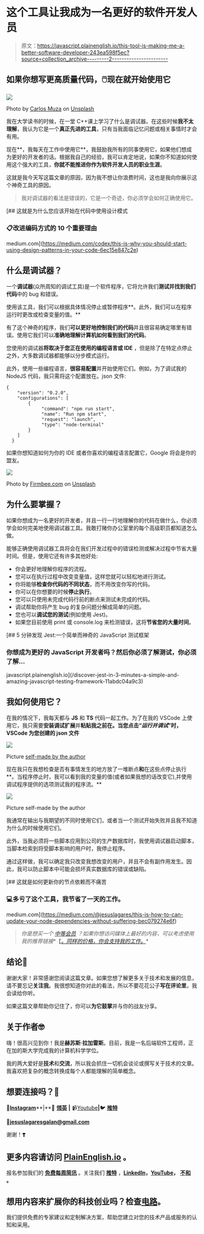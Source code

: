 # 这个工具让我成为一名更好的软件开发人员

> 原文：<https://javascript.plainenglish.io/this-tool-is-making-me-a-better-software-developer-243ea598f5ec?source=collection_archive---------2----------------------->

## 如果你想写更高质量代码，🖱️现在就开始使用它

![](img/0609d42552acc5bd13f032c4045a0ae7.png)

Photo by [Carlos Muza](https://unsplash.com/@kmuza?utm_source=medium&utm_medium=referral) on [Unsplash](https://unsplash.com?utm_source=medium&utm_medium=referral)

我在大学读书的时候，在一堂 C++课上学习了什么是调试器。在这些时候**我不太理解**，我认为它是一个**真正先进的工具**，只有当我面临记忆问题或相关事情时才会有用。

现在**，我每天在工作中使用它**，我鼓励我所有的同事使用它，如果他们想成为更好的开发者的话。根据我自己的经验，我可以肯定地说，如果你不知道如何使用这个强大的工具，**你就不能推进你作为软件开发人员的职业生涯**。

这就是我今天写这篇文章的原因，因为我不想让你浪费时间，这也是我向你展示这个神奇工具的原因。

> 我对调试器的看法是错误的，它是一个奇迹，你必须学会如何正确使用它。

[](https://medium.com/codex/this-is-why-you-should-start-using-design-patterns-in-your-code-6ec15e847c2e) [## 这就是为什么您应该开始在代码中使用设计模式

### 📋改进编码方式的 10 个重要理由

medium.com](https://medium.com/codex/this-is-why-you-should-start-using-design-patterns-in-your-code-6ec15e847c2e) 

## 什么是调试器？

一个**调试器**(众所周知的调试工具)是一个软件程序，它将允许我们**测试并找到我们代码**中的 bug 和错误。

使用该工具，我们可以根据具体情况停止或暂停程序**。此外，我们可以在程序运行时更改或检查变量的值。**

有了这个神奇的程序，我们**可以更好地控制我们的代码**并且很容易确定哪里有错误。使用它我们可以**准确地理解计算机如何看到我们的代码**。

您使用的调试器**将取决于您正在使用的编程语言或 IDE** ，但是除了在特定点停止之外，大多数调试器都能够以分步模式运行。

此外，使用一些编程语言，**很容易配置**并开始使用它们。例如，为了调试我的 NodeJS 代码，我只需将这个配置放在。json 文件:

```
{
    "version": "0.2.0",
    "configurations": [
        {
             "command": "npm run start",
             "name": "Run npm start",
             "request": "launch",
             "type": "node-terminal"
        }
    ]
  }
```

如果你想知道如何为你的 IDE 或者你喜欢的编程语言配置它，Google 将会是你的盟友。

![](img/c0f9c9e1522a8943887f108c887330e3.png)

Photo by [Firmbee.com](https://unsplash.com/@firmbee?utm_source=medium&utm_medium=referral) on [Unsplash](https://unsplash.com?utm_source=medium&utm_medium=referral)

## 为什么要掌握？

如果你想成为一名更好的开发者，并且一行一行地理解你的代码在做什么，你必须学会如何完美地使用调试器工具。我敢打赌你办公室里的每个高级职员都知道怎么做。

能够正确使用调试器工具将会在我们开发过程中的错误检测或解决过程中节省大量时间。但是，使用它还有许多其他好处:

*   你会更好地理解你程序的流程。
*   您可以在执行过程中改变变量值，这样您就可以轻松地进行测试。
*   你将能够**检查你代码的不同状态**，而不用改变你写的代码。
*   你可以在你想要的时候**停止执行**。
*   您可以只使用未完成代码行前的断点来测试未完成的代码。
*   调试帮助你将产生 bug 的复杂问题分解成简单的问题。
*   您也可以**调试您的测试**(例如使用 Jest)。
*   如果您目前使用 print 或 console.log 来检测错误，这将**节省您的大量时间**。

[](/discover-jest-in-3-minutes-a-simple-and-amazing-javascript-testing-framework-11abdc04a9c3) [## 5 分钟发现 Jest:一个简单而神奇的 JavaScript 测试框架

### 你想成为更好的 JavaScript 开发者吗？然后你必须了解测试，你必须了解…

javascript.plainenglish.io](/discover-jest-in-3-minutes-a-simple-and-amazing-javascript-testing-framework-11abdc04a9c3) 

## 我如何使用它？

在我的情况下，我每天都与 **JS** 和 **TS** 代码一起工作。为了在我的 VSCode 上使用它，我只需要**安装调试扩展**并**粘贴我之前在。当您点击“*运行并调试*”时，VSCode 为您创建的 json 文件**

![](img/d67bab34138834d9be62d453546f5bcd.png)

Picture [self-made by the author](https://medium.com/@jesuslagares)

现在我只在我想检查是否有事情发生的地方放了一堆断点**和**在这些点停止执行**。当程序停止时，我可以看到我的变量的值(或者如果我想的话改变它),并使用调试程序提供的选项测试我的程序流。**

![](img/9560df38eedbeebd67bb8db73e212e41.png)

Picture self-made by the author

我通常在输出与我期望的不同时使用它们，或者当一个测试开始失败并且我不知道为什么的时候使用它们。

此外，当我必须将一些脚本应用到公司的生产数据库时，我使用调试器启动脚本，当脚本检索到将受脚本影响的用户时，我停止程序。

通过这样做，我可以确定我只改变我想改变的用户，并且不会有副作用发生。因此，我可以防止脚本中可能会损坏真实数据库的错误或缺陷。

[](https://medium.com/@jesuslagares/this-is-how-to-can-update-your-node-dependencies-without-suffering-bec079274e6f) [## 这就是如何更新你的节点依赖而不痛苦

### 💻多亏了这个工具，我节省了一天的工作。

medium.com](https://medium.com/@jesuslagares/this-is-how-to-can-update-your-node-dependencies-without-suffering-bec079274e6f) 

> *你是想买一个* [*中等会员*](https://medium.com/@jesuslagares/membership) *？如果你想访问媒体上最好的内容，可以考虑使用我的推荐链接**【[*。同样的价格，你会支持我的工作。*](https://medium.com/@jesuslagares/membership)*

## 结论👋

谢谢大家！非常感谢您阅读这篇文章。如果您想了解更多关于技术和发展的信息，请不要忘记**关注我**。我很想知道你对此的看法，所以不要花花公子**写在评论里**，我会读给你听。

如果这篇文章帮助你记住了，你可以**为它鼓掌**并与你的战友分享。

## 关于作者🤓

嗨！很高兴见到你！我是**赫苏斯·拉加雷斯**。目前，我是一名后端软件工程师，正在加的斯大学完成我的计算机科学学位。

我的两大爱好是**技术**和**交流**，所以我会抓住一切机会谈论或撰写关于技术的文章。我喜欢把复杂的概念转换成每个人都能理解的简单概念。

## 想要连接吗？📲

📸[**Instagram**](https://instagram.com/jesuslagares_)**|**💼 [**领英**](https://www.linkedin.com/in/jesus-lagares/) **|** 📹[Youtube](https://www.youtube.com/c/Jes%C3%BAsLagares)**|**🐦 [**推特**](https://twitter.com/jesuslagares_)

📩**jesuslagaresgalan@gmail.com**

谢谢！❣️

## 更多内容请访问 [PlainEnglish.io](https://plainenglish.io/) 。

报名参加我们的 [**免费每周简讯**](http://newsletter.plainenglish.io/) 。关注我们 [**推特**](https://twitter.com/inPlainEngHQ) ，[**LinkedIn**](https://www.linkedin.com/company/inplainenglish/)**，**[**YouTube**](https://www.youtube.com/channel/UCtipWUghju290NWcn8jhyAw)**，** [**不和**](https://discord.gg/GtDtUAvyhW) **。**

## 想用内容来扩展你的科技创业吗？检查[电路](https://circuit.ooo/?utm=publication-post-cta)。

我们提供免费的专家建议和定制解决方案，帮助您建立对您的技术产品或服务的认知和采用。
